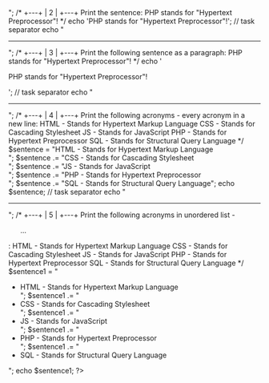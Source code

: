 <?php
/*
+---+
| 1 | 
+---+
Print the sentence: Welcome to PHP!
*/

echo "Welcome to PHP!";


// task separator
echo "<hr style=\"margin 1rem 0\">";

/* 
+---+
| 2 | 
+---+
Print the sentence: PHP stands for "Hypertext Preprocessor"!
*/

echo 'PHP stands for "Hypertext Preprocessor"!';


// task separator
echo "<hr style=\"margin 1rem 0\">";

/* 
+---+
| 3 | 
+---+
Print the following sentence as a paragraph: PHP stands for "Hypertext Preprocessor"!
*/

echo '<p>PHP stands for "Hypertext Preprocessor"!</p>';

// task separator
echo "<hr style=\"margin 1rem 0\">";

/* 
+---+
| 4 | 
+---+
Print the following acronyms - every acronym in a new line:

HTML - Stands for Hypertext Markup Language
CSS - Stands for Cascading Stylesheet
JS - Stands for JavaScript
PHP - Stands for Hypertext Preprocessor
SQL - Stands for Structural Query Language
*/
   
$sentence = "HTML - Stands for Hypertext Markup Language<br>";
$sentence .= "CSS - Stands for Cascading Stylesheet<br>";
$sentence .= "JS - Stands for JavaScript<br>";
$sentence .= "PHP - Stands for Hypertext Preprocessor<br>";
$sentence .= "SQL - Stands for Structural Query Language";

echo $sentence;
   
// task separator
echo "<hr style=\"margin 1rem 0\">";

/* 
+---+
| 5 | 
+---+
Print the following acronyms in unordered list - <ul> ... </ul>:

HTML - Stands for Hypertext Markup Language
CSS - Stands for Cascading Stylesheet
JS - Stands for JavaScript
PHP - Stands for Hypertext Preprocessor
SQL - Stands for Structural Query Language
*/

$sentence1 = "<ul><li>HTML - Stands for Hypertext Markup Language</li>";
$sentence1 .= "<li>CSS - Stands for Cascading Stylesheet</li>";
$sentence1 .= "<li>JS - Stands for JavaScript</li>";
$sentence1 .= "<li>PHP - Stands for Hypertext Preprocessor</li>";
$sentence1 .= "<li>SQL - Stands for Structural Query Language</li></ul>";

echo $sentence1;

?>
